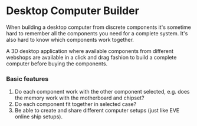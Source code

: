 Desktop Computer Builder
========================
When building a desktop computer from discrete components it's sometime
hard to remember all the components you need for a complete system. It's
also hard to know which components work together.

A 3D desktop application where available components from different webshops
are available in a click and drag fashion to build a complete computer before
buying the components.

### Basic features
1. Do each component work with the other component selected, e.g. does the
memory work with the motherboard and chipset?
2. Do each component fit together in selected case?
3. Be able to create and share different computer setups (just like EVE online
ship setups).
